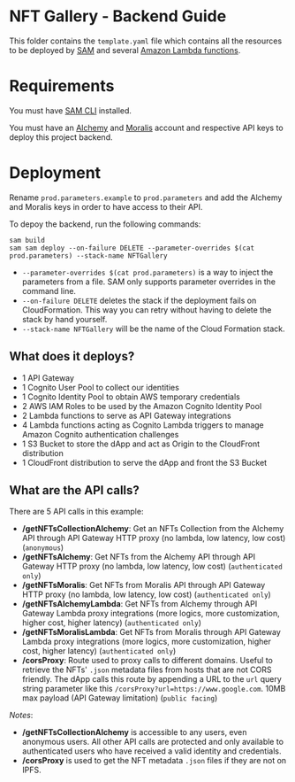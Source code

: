 # NFT Gallery - Backend Guide

This folder contains the `template.yaml` file which contains all the resources to be deployed by [SAM](https://aws.amazon.com/serverless/sam/) and several [Amazon Lambda functions](https://aws.amazon.com/lambda/).

# Requirements

You must have [SAM CLI](https://docs.aws.amazon.com/serverless-application-model/latest/developerguide/install-sam-cli.html) installed.

You must have an [Alchemy](https://www.alchemy.com/) and [Moralis](https://moralis.io/) account and respective API keys to deploy this project backend.

# Deployment

Rename `prod.parameters.example` to `prod.parameters` and add the Alchemy and Moralis keys in order to have access to their API.

To depoy the backend, run the following commands:

```
sam build
sam sam deploy --on-failure DELETE --parameter-overrides $(cat prod.parameters) --stack-name NFTGallery
```

   * `--parameter-overrides $(cat prod.parameters)` is a way to inject the parameters from a file. SAM only supports parameter overrides in the command line.
   * `--on-failure DELETE` deletes the stack if the deployment fails on CloudFormation. This way you can retry without having to delete the stack by hand yourself.
   * `--stack-name NFTGallery` will be the name of the Cloud Formation stack.

## What does it deploys? 

   * 1 API Gateway
   * 1 Cognito User Pool to collect our identities
   * 1 Cognito Identity Pool to obtain AWS temporary credentials
   * 2 AWS IAM Roles to be used by the Amazon Cognito Identity Pool
   * 2 Lambda functions to serve as API Gateway integrations
   * 4 Lambda functions acting as Cognito Lambda triggers to manage Amazon Cognito authentication challenges
   * 1 S3 Bucket to store the dApp and act as Origin to the CloudFront distribution
   * 1 CloudFront distribution to serve the dApp and front the S3 Bucket

## What are the API calls?

There are 5 API calls in this example:

   * **/getNFTsCollectionAlchemy**: Get an NFTs Collection from the Alchemy API through API Gateway HTTP proxy (no lambda, low latency, low cost) (`anonymous`)
   * **/getNFTsAlchemy**: Get NFTs from the Alchemy API through API Gateway HTTP proxy (no lambda, low latency, low cost) (`authenticated only`)
   * **/getNFTsMoralis**: Get NFTs from Moralis API through API Gateway HTTP proxy (no lambda, low latency, low cost) (`authenticated only`)
   * **/getNFTsAlchemyLambda**: Get NFTs from Alchemy through API Gateway Lambda proxy integrations (more logics, more customization, higher cost, higher latency) (`authenticated only`)
   * **/getNFTsMoralisLambda**: Get NFTs from Moralis through API Gateway Lambda proxy integrations (more logics, more customization, higher cost, higher latency) (`authenticated only`)
   * **/corsProxy**: Route used to proxy calls to different domains. Useful to retrieve the NFTs' `.json` metadata files from hosts that are not CORS friendly. The dApp calls this route by appending a URL to the `url` query string parameter like this `/corsProxy?url=https://www.google.com`. 10MB max payload (API Gateway limitation) (`public facing`)

*Notes*:

   * **/getNFTsCollectionAlchemy** is accessible to any users, even anonymous users. All other API calls are protected and only available to authenticated users who have received a valid identity and credentials. 
   * **/corsProxy** is used to get the NFT metadata `.json` files if they are not on IPFS.
